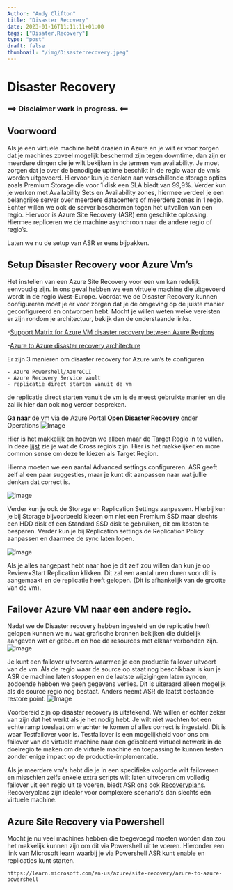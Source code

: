 ```yaml
---
Author: "Andy Clifton"
title: "Disaster Recovery"
date: 2023-01-16T11:11:11+01:00
tags: ["Disater,Recovery"]
type: "post"
draft: false
thumbnail: "/img/Disasterrecovery.jpeg"
---
```


# Disaster Recovery

### ==> Disclaimer work in progress. <==

## Voorwoord

Als je een virtuele machine hebt draaien in Azure en je wilt er voor zorgen dat je machines zoveel mogelijk beschermd zijn tegen downtime, dan zijn er meerdere dingen die je wilt bekijken in de termen van availability.
Je moet zorgen dat je over de benodigde uptime beschikt in de regio waar de vm’s worden uitgevoerd.
Hiervoor kun je denken aan verschillende storage opties zoals Premium Storage die voor 1 disk een SLA biedt van 99,9%. Verder kun je werken met Availability Sets en Availability zones, hiermee verdeel je een belangrijke server over meerdere datacenters of meerdere zones in 1 regio.
Echter willen we ook de server beschermen tegen het uitvallen van een regio. Hiervoor is Azure Site Recovery (ASR) een geschikte oplossing. Hiermee repliceren we de machine asynchroon naar de andere regio of regio’s.

Laten we nu de setup van ASR er eens bijpakken.



## Setup Disaster Recovery voor Azure Vm’s

Het instellen van een Azure Site Recovery voor een vm kan redelijk eenvoudig zijn. In ons geval hebben we een virtuele machine die uitgevoerd wordt in de regio West-Europe. Voordat we de Disaster Recovery kunnen configureren moet je er voor zorgen dat je de omgeving op de juiste manier geconfigureerd en ontworpen hebt.
Mocht je willen weten welke vereisten er zijn rondom je architectuur, bekijk dan de onderstaande links.

-[Support Matrix for Azure VM disaster recovery between Azure Regions](https://docs.microsoft.com/en-us/azure/site-recovery/azure-to-azure-support-matrix?WT.mc_id=itopstalk-blog-thmaure)

-[Azure to Azure disaster recovery architecture](https://docs.microsoft.com/en-us/azure/site-recovery/azure-to-azure-architecture?WT.mc_id=itopstalk-blog-thmaure)

Er zijn 3 manieren om disaster recovery for Azure vm’s te configuren

~~~
- Azure Powershell/AzureCLI
- Azure Recovery Service vault
- replicatie direct starten vanuit de vm

~~~

de replicatie direct starten vanuit de vm is de meest gebruikte manier en die zal ik hier dan ook nog verder bespreken.

**Ga naar** de vm via de Azure Portal
**Open Disaster Recovery** onder Operations
![Image](/Images/DisasterRecovery/disaster.png)

Hier is het makkelijk en hoeven we alleen maar de Target Regio in te vullen. In deze [lijst](https://docs.microsoft.com/en-us/azure/availability-zones/cross-region-replication-azure) zie je wat de Cross regio’s zijn. Hier is het makkelijker en more common sense om deze te kiezen als Target Region.

Hierna moeten we een aantal Advanced settings configureren. ASR geeft zelf al een paar suggesties, maar je kunt dit aanpassen naar wat jullie denken dat correct is.

![Image](/Images/DisasterRecovery/advanced.png)

Verder kun je ook de Storage en Replication Settings aanpassen.
Hierbij kun je bij Storage bijvoorbeeld kiezen om niet een Premium SSD maar slechts een HDD disk of een Standard SSD disk te gebruiken, dit om kosten te besparen.
Verder kun je bij Replication settings de Replication Policy aanpassen en daarmee de sync laten lopen.

![Image](/Images/DisasterRecovery/replication.png)

Als je alles aangepast hebt naar hoe je dit zelf zou willen dan kun je op Review+Start Replication klikken. Dit zal een aantal uren duren voor dit is aangemaakt en de replicatie heeft gelopen. (Dit is afhankelijk van de grootte van de vm).

## Failover Azure VM naar een andere regio.

Nadat we de Disaster recovery hebben ingesteld en de replicatie heeft gelopen kunnen we nu wat grafische bronnen bekijken die duidelijk aangeven wat er gebeurt en hoe de resources met elkaar verbonden zijn.
![Image](/Images/DisasterRecovery/replication1.jpg)

Je kunt een failover uitvoeren waarmee je een productie failover uitvoert van de vm. Als de regio waar de source op staat nog beschikbaar is kun je ASR de machine laten stoppen en de laatste wijzigingen laten syncen, zodoende hebben we geen gegevens verlies.
Dit is uiteraard alleen mogelijk als de source regio nog bestaat. Anders neemt ASR de laatst bestaande restore point.
![Image](/Images/DisasterRecovery/restorepoint.jpg)

Voorbereid zijn op disaster recovery is uitstekend. We willen er echter zeker van zijn dat het werkt als je het nodig hebt. Je wilt niet wachten tot een echte ramp toeslaat om erachter te komen of alles correct is ingesteld. Dit is waar Testfailover voor is. Testfailover is een mogelijkheid voor ons om failover van de virtuele machine naar een geïsoleerd virtueel netwerk in de doelregio te maken om de virtuele machine en toepassing te kunnen testen zonder enige impact op de productie-implementatie.‎

‎Als je meerdere vm's hebt die je in een specifieke volgorde wilt failoveren en misschien zelfs enkele extra scripts wilt laten uitvoeren om volledig failover uit een regio uit te voeren, biedt ASR ons ook [Recoveryplans](https://docs.microsoft.com/en-us/azure/site-recovery/recovery-plan-overview?WT.mc_id=itopstalk-blog-thmaure). Recoveryplans zijn idealer voor complexere scenario's dan slechts één virtuele machine.‎


## Azure Site Recovery via Powershell

Mocht je nu veel machines hebben die toegevoegd moeten worden dan zou het makkelijk kunnen zijn om dit via Powershell uit te voeren.
Hieronder een link van Microsoft learn waarbij je via Powershell ASR kunt enable en replicaties kunt starten.

~~~
https://learn.microsoft.com/en-us/azure/site-recovery/azure-to-azure-powershell
~~~
